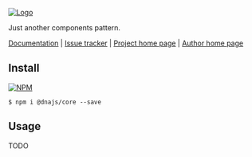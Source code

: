 [![Logo](https://cdn.rawgit.com/Chialab/dna/next/logo.svg)](http://dna.chialab.io)

Just another components pattern.

[Documentation](http://dna.chialab.io/docs) | [Issue tracker](https://github.com/Chialab/dna/issues) | [Project home page](http://dna.chialab.io) | [Author home page](http://www.chialab.com)

## Install

[![NPM](https://img.shields.io/npm/v/@dnajs/core.svg)](https://www.npmjs.com/package/@dnajs/core)
```
$ npm i @dnajs/core --save
```

## Usage

TODO
